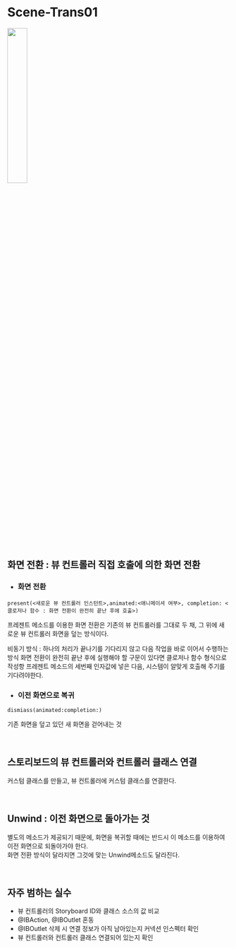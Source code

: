 # Scene-Trans01


<img width= "30%" src="https://user-images.githubusercontent.com/39071796/127272087-94c83308-5f86-472d-9dac-c0579f67bee2.gif"/>



<br>

## 화면 전환 : 뷰 컨트롤러 직접 호출에 의한 화면 전환
* ### 화면 전환
``` 
present(<새로운 뷰 컨트롤러 인스턴트>,animated:<애니메이셔 여부>, completion: <클로저나 함수 : 화면 전환이 완전히 끝난 후에 호출>)
```
프레젠트 메소드를 이용한 화면 전환은 기존의 뷰 컨트롤러를 그대로 두 채, 그 위에 새로운 뷰 컨트롤러 화면을 덮는 방식이다.

비동기 방식 : 하나의 처리가 끝나기를 기다리지 않고 다음 작업을 바로 이어서 수행하는 방식
화면 전환이 완전히 끝난 후에 실행해야 할 구문이 있다면 클로저나 함수 형식으로 작성항 프레젠트 메소드의 세번째 인자값에 넣은 다음, 시스템이 알맞게 호출해 주기를 기다려야한다.
* ### 이전 화면으로 복귀
```
dismiass(animated:completion:)
```
기존 화면을 덮고 있던 새 화면을 걷어내는 것

<br>

## 스토리보드의 뷰 컨트롤러와 컨트롤러 클래스 연결
커스텀 클래스를 만들고, 뷰 컨트롤러에 커스텀 클래스를 연결한다.

<br>

## Unwind : 이전 화면으로 돌아가는 것
별도의 메소드가 제공되기 때문에, 화면을 복귀할 때에는 반드시 이 메소드를 이용하여 이전 화면으로 되돌아가야 한다.   
화면 전환 방식이 달라지면 그것에 맞는 Unwind메소드도 달라진다.

<br>

## 자주 범하는 실수
* 뷰 컨트롤러의 Storyboard ID와 클래스 소스의 값 비교
* @IBAction, @IBOutlet 혼동
* @IBOutlet 삭제 시 연결 정보가 아직 남아있는지 커넥션 인스펙터 확인
* 뷰 컨트롤러와 컨트롤러 클래스 연결되어 있는지 확인







